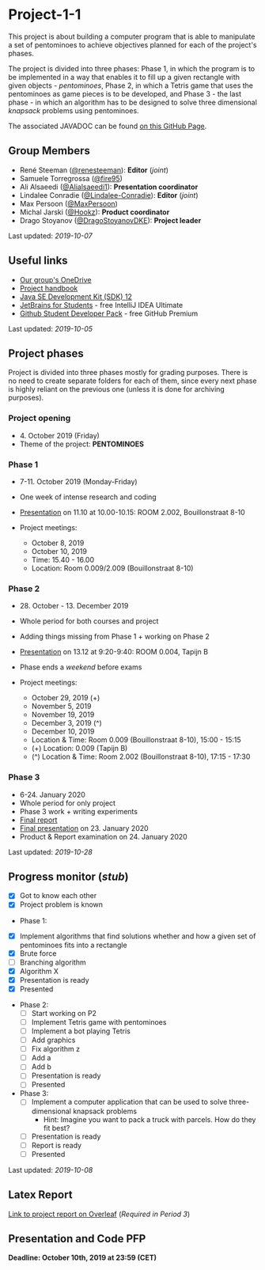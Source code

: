 # Project-1-1
This project is about building a computer program that is able to manipulate a set of pentominoes to achieve objectives planned for each of the project's phases.

The project is divided into three phases: Phase 1, in which the program is to be implemented in a way that enables it to fill up a given rectangle with given objects - *pentominoes*, Phase 2, in which a Tetris game that uses the pentominoes as game pieces is to be developed, and Phase 3 - the last phase - in which an algorithm has to be designed to solve three dimensional *knapsack* problems using pentominoes.

The associated JAVADOC can be found [on this GitHub Page](https://hookz.github.io/pentominoes-frontend/v1.2/).


## Group Members
* René Steeman ([@renesteeman](https://github.com/renesteeman)): **Editor** (*joint*)
* Samuele Torregrossa ([@fire95](https://github.com/fire95))
* Ali Alsaeedi ([@Alialsaeedi1](https://github.com/Alialsaeedi1)): **Presentation coordinator**
* Lindalee Conradie ([@Lindalee-Conradie](https://github.com/Lindalee-Conradie)): **Editor** (*joint*)
* Max Persoon ([@MaxPersoon](https://github.com/MaxPersoon))
* Michal Jarski ([@Hookz](https://github.com/Hookz)): **Product coordinator**
* Drago Stoyanov ([@DragoStoyanovDKE](https://github.com/DragoStoyanovDKE)): **Project leader**

Last updated: *2019-10-07*

## Useful links
* [Our group's OneDrive](https://maastrichtuniversity-my.sharepoint.com/%3Af%3A/g/personal/m_jarski_student_maastrichtuniversity_nl/EsMryB_BQa9OuZycCF2qHu0B-ekHyNhjPifWziumKyCHuQ?e=iog3Qs)
* [Project handbook](https://maastrichtuniversity-my.sharepoint.com/%3Ab%3A/g/personal/m_jarski_student_maastrichtuniversity_nl/EZblUl6sQcVJmy8ynVOtHwsB1bhxOozv1CetQrCJpYaCSw?e=qbNJbD)
* [Java SE Development Kit (SDK) 12](https://www.oracle.com/technetwork/java/javase/downloads/jdk12-downloads-5295953.html)
* [JetBrains for Students](https://www.jetbrains.com/student/) - free IntelliJ IDEA Ultimate
* [Github Student Developer Pack](https://education.github.com/pack) - free GitHub Premium

Last updated: *2019-10-05*

## Project phases
Project is divided into three phases mostly for grading purposes. There is no need to create separate folders for each of them, since every next phase is highly reliant on the previous one (unless it is done for archiving purposes).

### Project opening
* 4\. October 2019 (Friday)
* Theme of the project: **PENTOMINOES**

### Phase 1
* 7-11\. October 2019 (Monday-Friday)
* One week of intense research and coding
* [Presentation](https://maastrichtuniversity-my.sharepoint.com/:p:/g/personal/m_jarski_student_maastrichtuniversity_nl/EVsQWlGsAhFJmLi-op0iyPABj17oEpZu9kyD_ERsJfGmeA?e=GxumXJ) on 11\.10 at 10.00-10.15: ROOM 2.002, Bouillonstraat 8-10

* Project meetings:
  * October 8, 2019
  * October 10, 2019
  * Time: 15.40 - 16.00
  * Location: Room 0.009/2.009 (Bouillonstraat 8-10)

### Phase 2
* 28\. October - 13\. December 2019
* Whole period for both courses and project
* Adding things missing from Phase 1 + working on Phase 2
* [Presentation](https://maastrichtuniversity-my.sharepoint.com/:p:/g/personal/m_jarski_student_maastrichtuniversity_nl/ERRieGPd155Lv6NO142-3roBFrunsT8fx-fTwOs-5qtXBw?e=nInFBO) on 13\.12 at 9:20-9:40: ROOM 0.004, Tapijn B
* Phase ends a *weekend* before exams

* Project meetings:
  * October 29, 2019 (+)
  * November 5, 2019
  * November 19, 2019
  * December 3, 2019 (^)
  * December 10, 2019
  * Location & Time: Room 0.009 (Bouillonstraat 8-10), 15:00 - 15:15
  * (+) Location: 0.009 (Tapijn B)
  * (^) Location & Time: Room 2.002 (Bouillonstraat 8-10), 17:15 - 17:30

### Phase 3
* 6-24\. January 2020
* Whole period for only project
* Phase 3 work + writing experiments
* [Final report](#latex-report)
* [Final presentation](https://maastrichtuniversity-my.sharepoint.com/:p:/g/personal/m_jarski_student_maastrichtuniversity_nl/EbFAPeFjRwRPlsS0IK9ZADsBvchGPx0XzO87dGbnpKK1GA?e=HGJv3S) on 23\. January 2020
* Product & Report examination on 24\. January 2020

Last updated: *2019-10-28*

## Progress monitor (*stub*)
- [x] Got to know each other
- [x] Project problem is known
* Phase 1:
 - [x] Implement algorithms that find solutions whether and how a given set of pentominoes fits into a rectangle
  - [x] Brute force
  - [ ] Branching algorithm
  - [x] Algorithm X
 - [x] Presentation is ready
 - [x] Presented

* Phase 2:
  - [ ] Start working on P2
  - [ ] Implement Tetris game with pentominoes
  - [ ] Implement a bot playing Tetris
  - [ ] Add graphics
  - [ ] Fix algorithm z
  - [ ] Add a
  - [ ] Add b
  - [ ] Presentation is ready
  - [ ] Presented

* Phase 3:
  - [ ] Implement a computer application that can be used to solve three-
  dimensional knapsack problems
    - Hint: Imagine you want to pack a truck with parcels. How do they fit best?
  - [ ] Presentation is ready
  - [ ] Report is ready
  - [ ] Presented

Last updated: *2019-10-08*

## Latex Report
[Link to project report on Overleaf](https://www.overleaf.com/3193293667jjrxxwjkfdmw) (*Required in Period 3*)

## Presentation and Code PFP

**Deadline: October 10th, 2019 at 23:59 (CET)**
